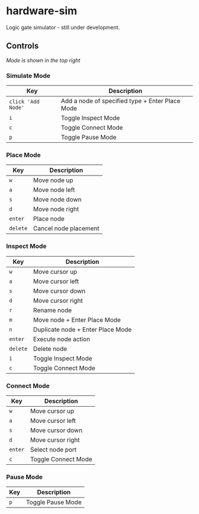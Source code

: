 # hardware-sim

Logic gate simulator - still under development.

## Controls
*Mode is shown in the top right*
### Simulate Mode
| Key | Description |
| --- | --- |
| `click 'Add Node'` | Add a node of specified type + Enter Place Mode |
| `i` | Toggle Inspect Mode |
| `c` | Toggle Connect Mode |
| `p` | Toggle Pause Mode |

### Place Mode
| Key | Description |
| --- | --- |
| `w` | Move node up |
| `a` | Move node left |
| `s` | Move node down |
| `d` | Move node right |
| `enter` | Place node |
| `delete` | Cancel node placement |

### Inspect Mode
| Key | Description |
| --- | --- |
| `w` | Move cursor up |
| `a` | Move cursor left |
| `s` | Move cursor down |
| `d` | Move cursor right |
| `r` | Rename node |
| `m` | Move node + Enter Place Mode |
| `n` | Duplicate node + Enter Place Mode |
| `enter` | Execute node action |
| `delete` | Delete node |
| `i` | Toggle Inspect Mode |
| `c` | Toggle Connect Mode |

### Connect Mode
| Key | Description |
| --- | --- |
| `w` | Move cursor up |
| `a` | Move cursor left |
| `s` | Move cursor down |
| `d` | Move cursor right |
| `enter` | Select node port |
| `c` | Toggle Connect Mode |

### Pause Mode
| Key | Description |
| --- | --- |
| `p` | Toggle Pause Mode |
